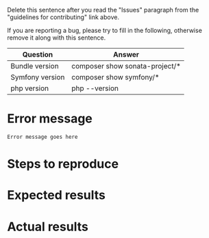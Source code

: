 Delete this sentence after you read the "Issues" paragraph from the
"guidelines for contributing" link above.

If you are reporting a bug, please try to fill in the following, otherwise
remove it along with this sentence.

| Question       | Answer
|----------------|-------------------------------
| Bundle version | composer show sonata-project/*
| Symfony version| composer show symfony/*
| php version    | php --version

# Error message

```
Error message goes here
```

# Steps to reproduce

# Expected results

# Actual results
